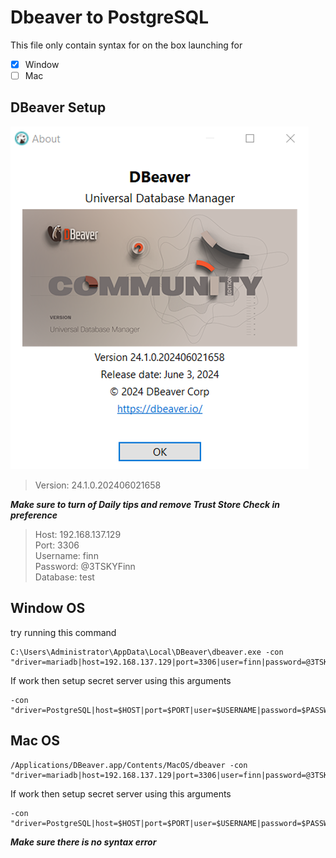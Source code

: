 # Dbeaver to PostgreSQL
This file only contain syntax for on the box launching for
- [x] Window
- [ ] Mac

## DBeaver Setup

![Delinea Logo](PIC\DBeaver-ver.png)
>Version: 24.1.0.202406021658

***Make sure to turn of Daily tips and remove Trust Store Check in preference***

> Host: 192.168.137.129  
> Port: 3306  
> Username: finn  
> Password: @3TSKYFinn  
> Database: test  

## Window OS

try running this command  

```
C:\Users\Administrator\AppData\Local\DBeaver\dbeaver.exe -con "driver=mariadb|host=192.168.137.129|port=3306|user=finn|password=@3TSKYFinn|database=test"
```

If work then setup secret server using this arguments

```
-con "driver=PostgreSQL|host=$HOST|port=$PORT|user=$USERNAME|password=$PASSWORD|database=$DATABASE"
```

## Mac OS

```
/Applications/DBeaver.app/Contents/MacOS/dbeaver -con "driver=mariadb|host=192.168.137.129|port=3306|user=finn|password=@3TSKYFinn|database=test"
```

If work then setup secret server using this arguments

```
-con "driver=PostgreSQL|host=$HOST|port=$PORT|user=$USERNAME|password=$PASSWORD|database=$DATABASE"
```

***Make sure there is no syntax error***